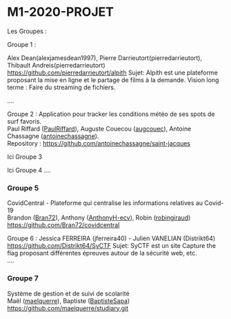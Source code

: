 # M1-2020-PROJET

Les Groupes : 

Groupe 1 :

Alex Dean(alexjamesdean1997), Pierre Darrieutort(pierredarrieutort), Thibault Andreis(pierredarrieutort)
https://github.com/pierredarrieutort/alpith
Sujet: Alpith est une plateforme proposant la mise en ligne et le partage de films à la demande.
Vision long terme : Faire du streaming de fichiers.

....

Groupe 2 :
Application pour tracker les conditions météo de ses spots de surf favoris.  
Paul Riffard ([PaulRiffard](https://github.com/PaulRiffard)), Auguste Couecou ([augcouec](https://github.com/augcouec)), Antoine Chassagne ([antoinechassagne](https://github.com/antoinechassagne)).  
Repository : https://github.com/antoinechassagne/saint-jacques

Ici Groupe 3

Ici Groupe 4
....

### Groupe 5
CovidCentral - Plateforme qui centralise les informations relatives au Covid-19\
Brandon ([Bran72](https://github.com/Bran72)), Anthony ([AnthonyH-ecv](https://github.com/AnthonyH-ecv)), Robin ([robingiraud](https://github.com/robingiraud))\
https://github.com/Bran72/covidcentral

Groupe 6 :
Jessica FERREIRA (jferreira40) - Julien VANELIAN (Distrikt64)
https://github.com/Distrikt64/SyCTF
Sujet: SyCTF est un site Capture the flag proposant différentes épreuves autour de la sécurité web, etc.  
....

### Groupe 7

Système de gestion et de suivi de scolarité\
Maël ([maelquerre](https://github.com/maelquerre)), Baptiste ([BaptisteSapa](https://github.com/BaptisteSapa))\
https://github.com/maelquerre/studiary.git
